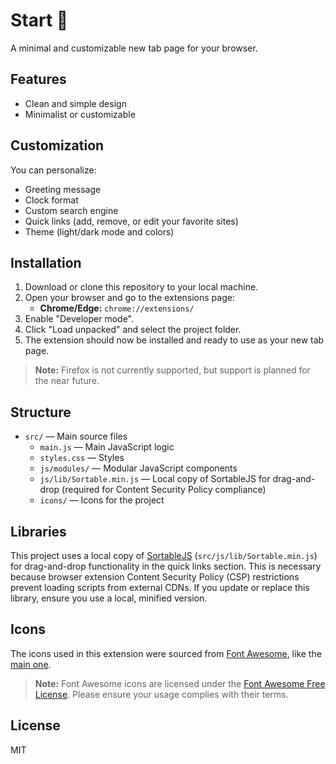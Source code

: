 # Start 🚀

A minimal and customizable new tab page for your browser.

## Features
- Clean and simple design
- Minimalist or customizable

## Customization
You can personalize:
- Greeting message
- Clock format
- Custom search engine
- Quick links (add, remove, or edit your favorite sites)
- Theme (light/dark mode and colors)

## Installation

1. Download or clone this repository to your local machine.
2. Open your browser and go to the extensions page:
    - **Chrome/Edge:** `chrome://extensions/`
3. Enable "Developer mode".
4. Click "Load unpacked" and select the project folder.
5. The extension should now be installed and ready to use as your new tab page.

> **Note:** Firefox is not currently supported, but support is planned for the near future.


## Structure
- `src/` — Main source files
	- `main.js` — Main JavaScript logic
	- `styles.css` — Styles
	- `js/modules/` — Modular JavaScript components
	- `js/lib/Sortable.min.js` — Local copy of SortableJS for drag-and-drop (required for Content Security Policy compliance)
	- `icons/` — Icons for the project

## Libraries

This project uses a local copy of [SortableJS](https://github.com/SortableJS/Sortable) (`src/js/lib/Sortable.min.js`) for drag-and-drop functionality in the quick links section. This is necessary because browser extension Content Security Policy (CSP) restrictions prevent loading scripts from external CDNs. If you update or replace this library, ensure you use a local, minified version.

## Icons

The icons used in this extension were sourced from [Font Awesome](https://fontawesome.com), like the [main one](https://fontawesome.com/icons/house-chimney-window?f=classic&s=solid).

> **Note:** Font Awesome icons are licensed under the [Font Awesome Free License](https://fontawesome.com/license/free). Please ensure your usage complies with their terms.

## License
MIT